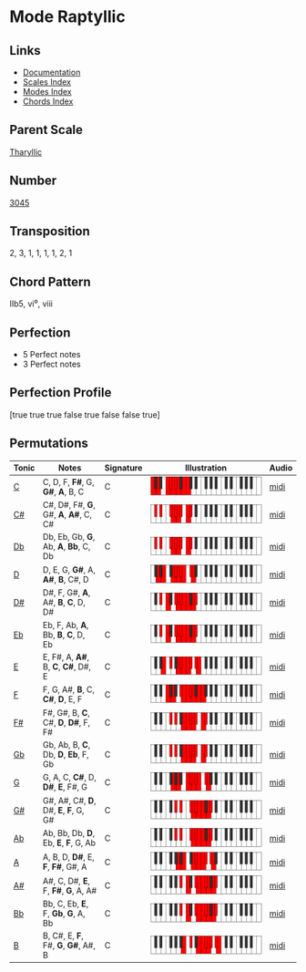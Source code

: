 # Mode Raptyllic

## Links

- [Documentation](README.md)
- [Scales Index](Scales.md)
- [Modes Index](Modes.md)
- [Chords Index](Chords.md)

## Parent Scale

[Tharyllic](ScaleTharyllic.md)

## Number

[3045](https://ianring.com/musictheory/scales/3045)

## Transposition

2, 3, 1, 1, 1, 1, 2, 1

## Chord Pattern

IIb5, vi⁰, viii

## Perfection

- 5 Perfect notes
- 3 Perfect notes

## Perfection Profile

[true true true false true false false true]

## Permutations

| Tonic | Notes | Signature | Illustration | Audio |
|-------|-------|-----------|--------------|-------|
| [C](ModeCNaturalRaptyllic.md) | C, D, F, **F#**, G, **G#**, **A**, B, C | C | ![CNaturalRaptyllic](ModeCNaturalRaptyllic.png) | [midi](https://github.com/edipermadi/music/blob/main/docs/ModeCNaturalRaptyllic.mid?raw=true) |
| [C#](ModeCSharpRaptyllic.md) | C#, D#, F#, **G**, G#, **A**, **A#**, C, C# | C | ![CSharpRaptyllic](ModeCSharpRaptyllic.png) | [midi](https://github.com/edipermadi/music/blob/main/docs/ModeCSharpRaptyllic.mid?raw=true) |
| [Db](ModeDFlatRaptyllic.md) | Db, Eb, Gb, **G**, Ab, **A**, **Bb**, C, Db | C | ![DFlatRaptyllic](ModeDFlatRaptyllic.png) | [midi](https://github.com/edipermadi/music/blob/main/docs/ModeDFlatRaptyllic.mid?raw=true) |
| [D](ModeDNaturalRaptyllic.md) | D, E, G, **G#**, A, **A#**, **B**, C#, D | C | ![DNaturalRaptyllic](ModeDNaturalRaptyllic.png) | [midi](https://github.com/edipermadi/music/blob/main/docs/ModeDNaturalRaptyllic.mid?raw=true) |
| [D#](ModeDSharpRaptyllic.md) | D#, F, G#, **A**, A#, **B**, **C**, D, D# | C | ![DSharpRaptyllic](ModeDSharpRaptyllic.png) | [midi](https://github.com/edipermadi/music/blob/main/docs/ModeDSharpRaptyllic.mid?raw=true) |
| [Eb](ModeEFlatRaptyllic.md) | Eb, F, Ab, **A**, Bb, **B**, **C**, D, Eb | C | ![EFlatRaptyllic](ModeEFlatRaptyllic.png) | [midi](https://github.com/edipermadi/music/blob/main/docs/ModeEFlatRaptyllic.mid?raw=true) |
| [E](ModeENaturalRaptyllic.md) | E, F#, A, **A#**, B, **C**, **C#**, D#, E | C | ![ENaturalRaptyllic](ModeENaturalRaptyllic.png) | [midi](https://github.com/edipermadi/music/blob/main/docs/ModeENaturalRaptyllic.mid?raw=true) |
| [F](ModeFNaturalRaptyllic.md) | F, G, A#, **B**, C, **C#**, **D**, E, F | C | ![FNaturalRaptyllic](ModeFNaturalRaptyllic.png) | [midi](https://github.com/edipermadi/music/blob/main/docs/ModeFNaturalRaptyllic.mid?raw=true) |
| [F#](ModeFSharpRaptyllic.md) | F#, G#, B, **C**, C#, **D**, **D#**, F, F# | C | ![FSharpRaptyllic](ModeFSharpRaptyllic.png) | [midi](https://github.com/edipermadi/music/blob/main/docs/ModeFSharpRaptyllic.mid?raw=true) |
| [Gb](ModeGFlatRaptyllic.md) | Gb, Ab, B, **C**, Db, **D**, **Eb**, F, Gb | C | ![GFlatRaptyllic](ModeGFlatRaptyllic.png) | [midi](https://github.com/edipermadi/music/blob/main/docs/ModeGFlatRaptyllic.mid?raw=true) |
| [G](ModeGNaturalRaptyllic.md) | G, A, C, **C#**, D, **D#**, **E**, F#, G | C | ![GNaturalRaptyllic](ModeGNaturalRaptyllic.png) | [midi](https://github.com/edipermadi/music/blob/main/docs/ModeGNaturalRaptyllic.mid?raw=true) |
| [G#](ModeGSharpRaptyllic.md) | G#, A#, C#, **D**, D#, **E**, **F**, G, G# | C | ![GSharpRaptyllic](ModeGSharpRaptyllic.png) | [midi](https://github.com/edipermadi/music/blob/main/docs/ModeGSharpRaptyllic.mid?raw=true) |
| [Ab](ModeAFlatRaptyllic.md) | Ab, Bb, Db, **D**, Eb, **E**, **F**, G, Ab | C | ![AFlatRaptyllic](ModeAFlatRaptyllic.png) | [midi](https://github.com/edipermadi/music/blob/main/docs/ModeAFlatRaptyllic.mid?raw=true) |
| [A](ModeANaturalRaptyllic.md) | A, B, D, **D#**, E, **F**, **F#**, G#, A | C | ![ANaturalRaptyllic](ModeANaturalRaptyllic.png) | [midi](https://github.com/edipermadi/music/blob/main/docs/ModeANaturalRaptyllic.mid?raw=true) |
| [A#](ModeASharpRaptyllic.md) | A#, C, D#, **E**, F, **F#**, **G**, A, A# | C | ![ASharpRaptyllic](ModeASharpRaptyllic.png) | [midi](https://github.com/edipermadi/music/blob/main/docs/ModeASharpRaptyllic.mid?raw=true) |
| [Bb](ModeBFlatRaptyllic.md) | Bb, C, Eb, **E**, F, **Gb**, **G**, A, Bb | C | ![BFlatRaptyllic](ModeBFlatRaptyllic.png) | [midi](https://github.com/edipermadi/music/blob/main/docs/ModeBFlatRaptyllic.mid?raw=true) |
| [B](ModeBNaturalRaptyllic.md) | B, C#, E, **F**, F#, **G**, **G#**, A#, B | C | ![BNaturalRaptyllic](ModeBNaturalRaptyllic.png) | [midi](https://github.com/edipermadi/music/blob/main/docs/ModeBNaturalRaptyllic.mid?raw=true) |
